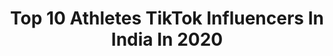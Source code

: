 ---
title: Top 10 Athletes TikTok Influencers In India In 2020
description: >-
  Find top athletes TikTok influencers in India in 2020. Most popular hashtags: #tiktok #foryoupage #foryou #viral.
platform: TikTok
hits: 114
text_top: Analyze the best TikTok profiles on inBeat.
text_bottom: Our platform has 114 TikTok influencers like this in India for you to collaborate.
profiles:
  - username: "vikashkandola16"
    fullname: >-
      Vikash kandola 88
    bio: >-
      Athlete
    location: "India"
    followers: 12500
    engagement: 1752
    commentsToLikes: 0.006596
    id: ckb17qyssveoi0j238eniqmcj
    verified: false
    hashtags: "#pubg"
  - username: "rcfitnessworld73"
    fullname: >-
      Rahul Chauhan
    bio: >-
      Athlete
    location: "India"
    followers: 58800
    engagement: 1300
    commentsToLikes: 0.018710
    id: ckamslkq9qotn0i78ocb3d9sh
    verified: false
    hashtags: "#rcfitnessworld, #trending, #foryoupage, #india"
  - username: "danger_racer__"
    fullname: >-
      ⚔️ Aᴿᴹᵞ    LØᵛᴱᴿ ⚔️
    bio: >-
      ༒ĐΔ₦G€Řシ Athlete 1500m Iᴹ.. iᴺᶜᴼᴹᴾᴸᴱᵀᴱ.. Wiᵀᴴᴼᵁᵀ... Yøᵁ. ..Aᴿᴹᵞ.
    location: "India"
    followers: 2790
    engagement: 2355
    commentsToLikes: 0.081473
    id: ckbqsucjjdn6c0j23uk5ny2d3
    verified: false
    hashtags: "#jaihind, #photomagic, #army, #ilovemyindia"
  - username: "poojabharti745"
    fullname: >-
      Pooja
    bio: >-
      I am professional athlete of 1500m🏃‍♀🏃‍♀ and I want become a world champion 🏃
    location: "India"
    followers: 4686
    engagement: 4371
    commentsToLikes: 0.019880
    id: ckbra248xoi5g0j23k173htj0
    verified: false
    hashtags: "#tiktok, #wipeitdown, #makeupmimic, #bellaciao"
  - username: "minithakur27"
    fullname: >-
      Mini Thakur
    bio: >-
      🏆Indian Athletes 🏆 400mtr runner🥇 From_ Chhattisgarh,insta minithakur_400mtr
    location: "India"
    followers: 115300
    engagement: 1390
    commentsToLikes: 0.028561
    id: ckbrg1n46reui0j23brbdpzf1
    verified: false
    hashtags: "#army, #armylover, #athlete, #cgfam"
  - username: "parveenpinna896"
    fullname: >-
      Parveen400m
    bio: >-
      Athlete 400m PB 31 aala live in patiala insta pr msg kro frds
    location: "India"
    followers: 63500
    engagement: 2038
    commentsToLikes: 0.021470
    id: ckal6e5oxalnm0i78dfdgt4yi
    verified: false
    hashtags: "#farma, #duet, #myntraeorschallenge, #pindawala"
  - username: "niteshyadavmartialarts"
    fullname: >-
      Nitesh Yadav
    bio: >-
      INDIAN 🇮🇳🇮🇳 Athlete🥋🥊🎖️ Subscribe my YouTube channel plz 👆
    location: "India"
    followers: 16000
    engagement: 3989
    commentsToLikes: 0.019975
    id: ckae7ix1nhce80i785ub96xgw
    verified: false
    hashtags: "#niteshyadavmartialarts, #tiktok, #fitindiamovement, #carona"
  - username: "jabeel_kukku"
    fullname: >-
      JaBeel Kukku
    bio: >-
      Athlete 💥Palakkad🌹Msg Me On Instagram 😘 #Settanz #NatholiFam
    location: "India"
    followers: 101700
    engagement: 1900
    commentsToLikes: 0.022841
    id: ck8sft7wfpnxi0j78ztv9307s
    verified: false
    hashtags: "#jabeelkukku, #sharethecare, #foryoupage, #settanz"
  - username: "deepak_dagar"
    fullname: >-
      Deepak chaudhary
    bio: >-
      Middle/long /disance/athlete /3000mSC/5000mt./cross/country/🏃🏻‍♂️🏃🏻‍♂️🇮🇳🥇
    location: "India"
    followers: 16100
    engagement: 1767
    commentsToLikes: 0.014856
    id: ckavj0td4rfsn0j235vgmuzxp
    verified: false
    hashtags: "#swagstepchallenge, #tiktokforyou, #tiktok, #haintaiyaarhum"
  - username: "arshdeep9090"
    fullname: >-
      @arsh
    bio: >-
      Professional athlete Fan of Garry sandhu🥰
    location: "India"
    followers: 11000
    engagement: 1608
    commentsToLikes: 0.053512
    id: ck9kbhgqcl89w0j78g9zb94ka
    verified: false
    hashtags: "#fatherdaughter, #bestfriend, #gharbaithoindia, #tiktokindiachallenge"
---